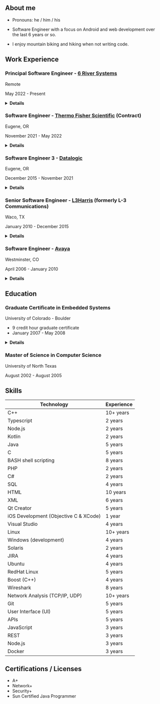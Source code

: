 ## About me

- Pronouns: he / him / his
 
- Software Engineer with a focus on Android and web development over the last 6 years or so.

- I enjoy mountain biking and hiking when not writing code.

## Work Experience

### Principal Software Engineer - [6 River Systems](https://6river.com/)
Remote

May 2022 - Present

<details>
 <summary><b>Details</b></summary>
 
* React, Typescript, Kotlin Android development
</details>

### Software Engineer - [Thermo Fisher Scientific](https://www.thermofisher.com) (Contract)
Eugene, OR

November 2021 - May 2022

<details>
 <summary><b>Details</b></summary>
 
* C++ development on Windows 10 for for [Attune NxT Flow Cytometry](https://www.thermofisher.com/us/en/home/life-science/cell-analysis/flow-cytometry/flow-cytometers/attune-nxt-flow-cytometer/models/nxt.html) product
* Updated software to be compatible with new REST APIs (device registration and file transfer)
* Improved company's software engineer hiring process
</details>
 
### Software Engineer 3 - [Datalogic](https://www.datalogic.com/)
Eugene, OR

December 2015 - November 2021

<details>
 <summary><b>Details</b></summary>
 
* Served a team technical lead for last 3 years or so
* Design work - working on a small teams means lots of requirements engineering, design, and idea generation is up for grabs. I found myself filling these roles often.
* Worked on Android applications in Java and Kotlin (Scan2Deploy, DXU, SoftSpot)
* Worked on Windows CE applications in C and C# (SoftSpot, Wi-Fi SDK, Wi-Fi control panel, scanner SDK, sample applications, TCP/IP over USB, cesync library)
* Worked on Windows 7/10 desktop software in C# and Electron (DXU Desktop)
* Develop SDKs for Xamarin, Cordova and React Native frameworks for Android development
* Serve as developer advocate - supported developers by answering questions about API usage on developer forum and on Github, creating useful sample apps, advocating internally for developer-requested features
* Served as team DevOps engineer - setup and maintained Gitlab CI/CD infrastructure
* Developed web app using node.js and Angular (Scan2Deploy Studio)
* Built a [developer documentation site](https://datalogic.github.io) for the company and kept it up to date, based on Docusaurus
* Lead effort to get other development teams in the company to document their APIs on the site
* Conducted technical interviews for new hires (20 or so)


Skills Used
Win32 API, C, C++, C#, Visual Studio, Java, Kotlin, Android Studio, Windows CE, driver development, Android 6/7, git, Gitlab, node.js, Angular, Xamarin, Cordova, React, dokku, Docker, Linux
</details>
 
### Senior Software Engineer - [L3Harris](https://www.l3harris.com/) (formerly L-3 Communications)
Waco, TX

January 2010 - December 2015

<details>
 <summary><b>Details</b></summary>
 
* Software Engineer for [LINc](https://www.l3harris.com/all-capabilities/linc-multi-level-secure-communications-system) communications system 
* Developed embedded touch screen-based device using Qt QML, and C++ on OpenEmbedded Linux
* Designed and developed C++ software on RedHat Linux to provide VoIP calling, presence information, and recording functionality to the LINc system.
* Helped design and develop a Software Development Kit (SDK) for LINc system using C++ and Boost.
* Developed C-130 aircraft simulator software using C++ and C#. Interfaced with ARINC-429, Digital I/O and Analog I/O devices via UEI hardware
* Short term development on various other projects in Java and C#
* System hardening at the application (using HP FORTIFY) and OS levels
* Maintained LINc VoIP iOS iPhone app in Objective-C.
* Mentored junior engineers
* Helped interview potential new hires
</details>

### Software Engineer - [Avaya](https://www.avaya.com/)
Westminster, CO

April 2006 - January 2010

<details>
 <summary><b>Details</b></summary>
 
* Developed software on Avaya [Communication Manager](https://documentation.avaya.com/bundle/CommunicationManagerPOS_r8.0/page/CommunicationManagerOverview.html) telephony server, focusing on SIP and H.323 protocols.
* Used well-structured development processes and tools to deliver new features and bug fixes to large C/C++ Linux-platform code base (7 million+ lines of code).
* Designed, developed and tested [User-to-User SIP header RFC implementation](https://datatracker.ietf.org/doc/html/rfc7433)
* Performed rotation as a Tier 4 Escalation Support Engineer, working on a variety of critical and non- critical customer issues.
* Demonstrated a wide-range of rapid technical debugging skills - reading code and fixing bugs in C++, reporting problems, quickly becoming an "expert" with system features, capturing, filtering and analyzing log files, providing custom patches to critical product defects, and analyzing traffic on customer data networks (Wireshark)
* Interacted with a variety of other Avaya and 3rd party products (Avaya: SES, AES, CMS, IQ, G860 High Density Gateway. 3rd Party: Cisco phones and servers, NICE and Witness IVRs, Acme Packet Session Border Controllers, Microsoft Unified Messaging, etc.).
* Demonstrated exceptional communication skills with customer support staff and engineers, explaining issues and working to resolve them.
</details>

## Education

### Graduate Certificate in Embedded Systems
University of Colorado - Boulder
- 9 credit hour graduate certificate 
- January 2007 - May 2008

<details>
 <summary><b>Details</b></summary>
 
- GPA: 3.7

• ECEN 5613 - Embedded Systems Design

Introduced system hardware and firmware design for embedded applications. Independently designed and developed a hardware platform encompassing a microcontroller and peripherals. Developed firmware in C and assembly for 8051-based 8-bit processor. Designed and developed a basic VoIP phone as final project.

• ECEN 5033 - Real Time Digital Media

• ECEN 5543 - Software Engineering of Standalone Programs
</details>

### Master of Science in Computer Science
University of North Texas

August 2002 - August 2005



## Skills

Technology | Experience
-----------|------------
C++ | 10+ years
Typescript | 2 years
Node.js | 2 years
Kotlin | 2 years
Java | 5 years
C | 5 years
BASH shell scripting | 8 years
PHP | 2 years
C# | 2 years
SQL | 4 years
HTML | 10 years
XML | 6 years
Qt Creator | 5 years
iOS Development (Objective C & XCode) | 1 year
Visual Studio | 4 years
Linux | 10+ years
Windows (development) | 4 years
Solaris | 2 years
JIRA | 4 years
Ubuntu | 4 years
RedHat Linux | 5 years
Boost (C++) | 4 years
Wireshark | 8 years
Network Analysis (TCP/IP, UDP) | 10+ years
Git | 5 years
User Interface (UI) |5 years
APIs | 5 years
JavaScript | 3 years
REST | 3 years
Node.js | 3 years
Docker | 3 years

## Certifications / Licenses
- A+
- Network+
- Security+
- Sun Certified Java Programmer
